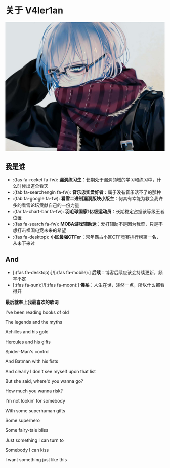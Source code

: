 # 关于 V4ler1an


![Hugo 主题 LoveIt](/images/head1.jpeg " ")

## 我是谁

* :(fas fa-rocket fa-fw): **漏洞练习生**：长期处于漏洞领域的学习和练习中，什么时候出道全看天
* :(fab fa-searchengin fa-fw): **音乐忠实爱好者**：属于没有音乐活不了的那种
* :(fab fa-google fa-fw): **看雪二进制漏洞版块小版主**：何其有幸能为教会我许多的看雪论坛贡献自己的一份力量
* :(far fa-chart-bar fa-fw): **羽毛球国家1亿级运动员**：长期稳定占据该等级王者位置
* :(fas fa-search fa-fw): **MOBA游戏辅助迷**：爱打辅助不是因为我菜，只是不想打击祖国电竞未来的希望
* :(fas fa-desktop): **小区最强CTFer**：常年霸占小区CTF竞赛排行榜第一名，从未下来过

## And

* [:(fas fa-desktop):]/[:(fas fa-mobile):] **后续**：博客后续应该会持续更新，频率不定
* [:(fas fa-sun):]/[:(fas fa-moon):] **佛系**：人生在世，淡然一点，所以什么都看得开

**最后就奉上我最喜欢的歌词**

I've been reading books of old <br>  

The legends and the myths<br> 

Achilles and his gold<br>

Hercules and his gifts<br>

Spider-Man's control<br>

And Batman with his fists<br> 

And clearly I don't see myself upon that list<br>

But she said, where'd you wanna go?<br>  

How much you wanna risk?  <br> 

I'm not lookin' for somebody  <br> 

With some superhuman gifts  <br> 

Some superhero  <br> 

Some fairy-tale bliss<br>   

Just something I can turn to<br>   

Somebody I can kiss  <br> 

I want something just like this<br>
